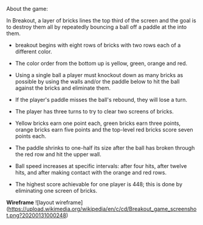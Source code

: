 


About the game:

In Breakout, a layer of bricks lines the top third of the screen and the goal is to destroy them all by repeatedly bouncing a ball off a paddle at the into them.

* breakout begins with eight rows of bricks with two rows each of a different color.
* The color order from the bottom up is yellow, green, orange and red.
* Using a single ball a player must knockout down as many bricks as possible by using the walls and/or the paddle below to hit the ball against the bricks and eliminate them.
* If the player's paddle misses the ball's rebound, they will lose a turn.
* The player has three turns to try to clear two screens of bricks.
* Yellow bricks earn one point each, green bricks earn three points, orange bricks earn five points and the top-level red bricks score seven points each.
* The paddle shrinks to one-half its size after the ball has broken through the red row and hit the upper wall.
* Ball speed increases at specific intervals: after four hits, after twelve hits, and after making contact with the orange and red rows.

* The highest score achievable for one player is 448; this is done by eliminating one screen of bricks.

**Wireframe**
![layout wireframe] (https://upload.wikimedia.org/wikipedia/en/c/cd/Breakout_game_screenshot.png?20200131000248)